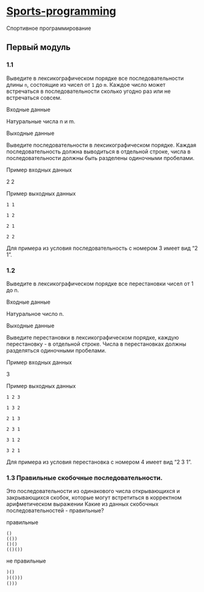 # [Sports-programming](https://github.com/bad4iz/sports-programming)
Спортивное программирование
## Первый модуль

### 1.1 
Выведите в лексикографическом порядке все последовательности длины `n`, 
состоящие из чисел от `1` до `m`. Каждое число может встречаться в 
последовательности сколько угодно раз или не встречаться совсем.

Входные данные

Натуральные числа n и m.

Выходные данные

Выведите последовательности в лексикографическом порядке. Каждая последовательность должна выводиться в отдельной строке, числа в последовательности должны быть разделены одиночными пробелами.

Пример входных данных

2 2

Пример выходных данных
```
1 1

1 2

2 1

2 2
```
 Для примера из условия последовательность с номером 3 имеет вид “2 1”.

### 1.2
Выведите в лексикографическом порядке все перестановки чисел от 1 до n.

Входные данные

Натуральное число n.

Выходные данные

Выведите перестановки в лексикографическом порядке, каждую перестановку - в отдельной строке. Числа в перестановках должны разделяться одиночными пробелами.

Пример входных данных

3

Пример выходных данных
```
1 2 3

1 3 2

2 1 3

2 3 1

3 1 2

3 2 1
```
Для примера из условия перестановка с номером 4 имеет вид “2 3 1”.

### 1.3 Правильные скобочные последовательности.   
Это последовательности из одинакового числа открывающихся и
закрывающихся скобок, которые могут встретиться в корректном арифметическом выражении
 Какие из данных скобочных последовательностей - правильные?
 
 правильные 
```
()
(())
()()
(()())
```

не правильные
```js
)()
)(()))
()))
```
